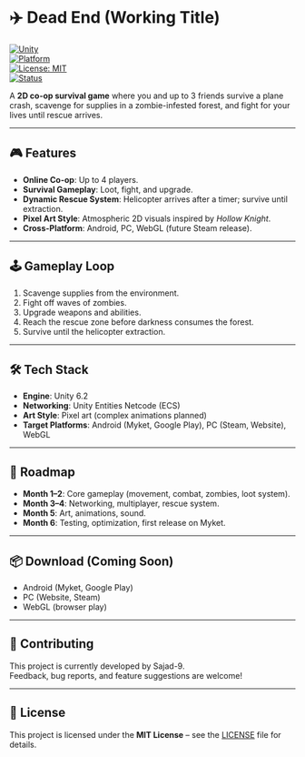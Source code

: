 # ✈️ Dead End (Working Title)  

[![Unity](https://img.shields.io/badge/Unity-6.2-black?logo=unity)](https://unity.com/)  
[![Platform](https://img.shields.io/badge/Platforms-Android%20%7C%20PC%20%7C%20WebGL-blue)](#)  
[![License: MIT](https://img.shields.io/badge/License-MIT-green.svg)](LICENSE)  
[![Status](https://img.shields.io/badge/Status-In%20Development-yellow)](#)  

A **2D co-op survival game** where you and up to 3 friends survive a plane crash, scavenge for supplies in a zombie-infested forest, and fight for your lives until rescue arrives.  

---

## 🎮 Features  
- **Online Co-op**: Up to 4 players.  
- **Survival Gameplay**: Loot, fight, and upgrade.  
- **Dynamic Rescue System**: Helicopter arrives after a timer; survive until extraction.  
- **Pixel Art Style**: Atmospheric 2D visuals inspired by *Hollow Knight*.  
- **Cross-Platform**: Android, PC, WebGL (future Steam release).  

---

## 🕹 Gameplay Loop  
1. Scavenge supplies from the environment.  
2. Fight off waves of zombies.  
3. Upgrade weapons and abilities.  
4. Reach the rescue zone before darkness consumes the forest.  
5. Survive until the helicopter extraction.  

---

## 🛠 Tech Stack  
- **Engine**: Unity 6.2  
- **Networking**: Unity Entities Netcode (ECS)  
- **Art Style**: Pixel art (complex animations planned)  
- **Target Platforms**: Android (Myket, Google Play), PC (Steam, Website), WebGL  

---

## 📅 Roadmap  
- **Month 1–2**: Core gameplay (movement, combat, zombies, loot system).  
- **Month 3–4**: Networking, multiplayer, rescue system.  
- **Month 5**: Art, animations, sound.  
- **Month 6**: Testing, optimization, first release on Myket.  

---

## 📦 Download (Coming Soon)  
- Android (Myket, Google Play)  
- PC (Website, Steam)  
- WebGL (browser play)  

---

## 👥 Contributing  
This project is currently developed by Sajad-9.  
Feedback, bug reports, and feature suggestions are welcome!  

---

## 📜 License  
This project is licensed under the **MIT License** – see the [LICENSE](LICENSE) file for details.  
